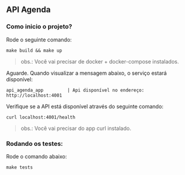 ## API Agenda

### Como inicio o projeto?

Rode o seguinte comando:

`make build && make up`

> obs.: Você vai precisar de docker + docker-compose instalados.

Aguarde. Quando visualizar a mensagem abaixo, o serviço estará disponível:

`api_agenda_app         | Api disponível no endereço: http://localhost:4001`

Verifique se a API está disponível através do seguinte comando:

`curl localhost:4001/health`

> obs.: Você vai precisar do app curl instalado.

### Rodando os testes:

Rode o comando abaixo:

`make tests`
